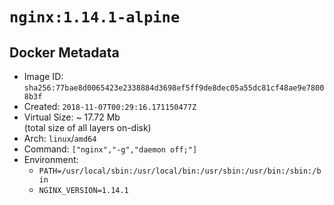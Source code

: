 # `nginx:1.14.1-alpine`

## Docker Metadata

- Image ID: `sha256:77bae8d0065423e2338884d3698ef5ff9de8dec05a55dc81cf48ae9e78008b3f`
- Created: `2018-11-07T00:29:16.171150477Z`
- Virtual Size: ~ 17.72 Mb  
  (total size of all layers on-disk)
- Arch: `linux`/`amd64`
- Command: `["nginx","-g","daemon off;"]`
- Environment:
  - `PATH=/usr/local/sbin:/usr/local/bin:/usr/sbin:/usr/bin:/sbin:/bin`
  - `NGINX_VERSION=1.14.1`
